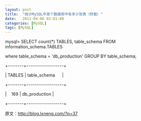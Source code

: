 ```yaml
---
layout: post
title:  "统计MySQL中某个数据库中有多少张表（转载）"
date:   2011-04-06 03:01:08
categories: [MySQL]
tags: [MySQL]
---
```


mysql> SELECT count(*) TABLES, table_schema FROM information_schema.TABLES

where table_schema = 'db_production' GROUP BY table_schema;

+--------+-------------------+

| TABLES | table_schema      |

+--------+-------------------+

|    169 | db_production |

+--------+-------------------+

原文：http://blog.lxneng.com/?p=37
